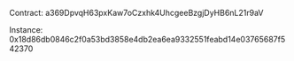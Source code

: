 Contract: a369DpvqH63pxKaw7oCzxhk4UhcgeeBzgjDyHB6nL21r9aV

Instance: 0x18d86db0846c2f0a53bd3858e4db2ea6ea9332551feabd14e03765687f542370
